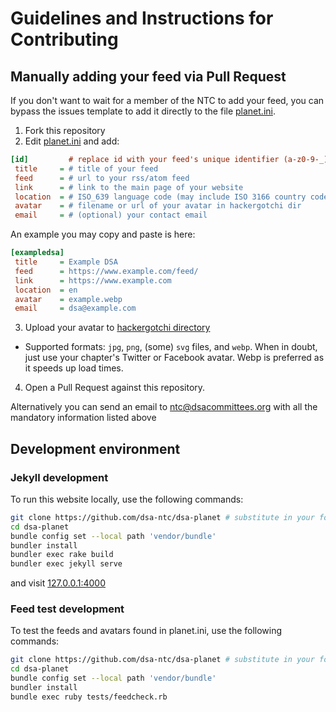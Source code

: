 # Guidelines and Instructions for Contributing

## Manually adding your feed via Pull Request

If you don't want to wait for a member of the NTC to add your feed,
you can bypass the issues template to add it directly to the file
[planet.ini](https://github.com/dsa-ntc/dsa-planet/blob/master/planet.ini).

1. Fork this repository
2. Edit [planet.ini](https://github.com/dsa-ntc/dsa-planet/blob/master/planet.ini) and add:

  ```ini
  [id]         # replace id with your feed's unique identifier (a-z0-9-_)   (eg. dsa-chapter)
   title     = # title of your feed                                         (eg. DSA Chapter News or something like Publication Name: A Blog of this DSA Chapter)
   feed      = # url to your rss/atom feed                                  (eg. https://dsausa.org/feed)
   link      = # link to the main page of your website                      (eg. https://dsausa.org)
   location  = # ISO_639 language code (may include ISO 3166 country code)  (eg. en)
   avatar    = # filename or url of your avatar in hackergotchi dir         (eg. example.webp)
   email     = # (optional) your contact email                              (eg. dsa@example.com)
  ```
  
  An example you may copy and paste is here: 
  
  ```ini
  [exampledsa]
   title     = Example DSA
   feed      = https://www.example.com/feed/
   link      = https://www.example.com
   location  = en
   avatar    = example.webp
   email     = dsa@example.com
  ```

3. Upload your avatar to [hackergotchi directory](https://github.com/dsa-ntc/dsa-planet/blob/master/hackergotchi)
  * Supported formats: `jpg`, `png`, (some) `svg` files, and `webp`. When in doubt, just use your chapter's Twitter or Facebook avatar. Webp is preferred as it speeds up load times.
4. Open a Pull Request against this repository.

Alternatively you can send an email to 
[ntc@dsacommittees.org](mailto:ntc@dsacommittees.org?subject=%5Bdsa-feed%5D%20&body=I%20have%20a%20question%20about%20DSA%20Feed)
with all the mandatory information listed above

## Development environment

### Jekyll development

To run this website locally, use the following commands:

```sh
git clone https://github.com/dsa-ntc/dsa-planet # substitute in your fork url if you're using your fork
cd dsa-planet
bundle config set --local path 'vendor/bundle'
bundler install
bundler exec rake build
bundler exec jekyll serve
```
and visit [127.0.0.1:4000](http://127.0.0.1:4000)

### Feed test development
To test the feeds and avatars found in planet.ini, use the following commands:

```sh
git clone https://github.com/dsa-ntc/dsa-planet # substitute in your fork url if you're using your fork
cd dsa-planet
bundle config set --local path 'vendor/bundle'
bundler install
bundle exec ruby tests/feedcheck.rb
```
